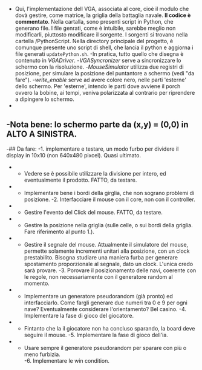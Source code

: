 - Qui, l'implementazione dell VGA, associata al core, cioè il modulo che dovà gestire, come matrice, la griglia della battaglia navale. **Il codice è commentato**.
Nella cartalla, sono presenti script in Python, che generano file. I file genrati, come è intuibile, sarebbe meglio non modificarli, piuttosto modificare il sorgente. I sorgenti si trovano nella cartella /PythonScript.
Nella directory principale del progetto, è comunque presente uno script di shell, che lancia il python e aggiorna i file generati ```updatePython.sh```.
-In pratica, tutto quello che disegna è contenuto in *VGADriver*.
-*VGASyncronizer* serve a sincronizzare lo schermo con la risoluzione.
-*MouseSimulator* utilizza due registri di posizione, per simulare la posizione del puntantore a schermo (vedi "da fare").
-*write_enable* serve ad avere colore nero, nelle parti 'esterne' dello schermo. Per 'esterne', intendo le parti dove avviene il porch ovvero la bobine, ai tempi, veniva polarizzata al contrario per riprendere a dipingere lo schermo.
-
-**Nota bene: lo schermo parte da (x,y) = (0,0) in ALTO A SINISTRA.**
-
-## Da fare:
-1. implementare e testare, un modo furbo per dividere il display in 10x10 (non 640x480 pixcel). Quasi ultimato.
-   - Vedere se è possibile utilizzare la divisione per intero, ed eventualmente il prodotto. FATTO, da testare.
-   - Implementare bene i bordi della girglia, che non sograno problemi di posizione.
-2. Interfacciare il mouse con il core, non con il controller.
-   - Gestire l'evento del Click del mouse. FATTO, da testare.
-   - Gestire la posizione nella griglia (sulle celle, o sui bordi della griglia. Fare riferimento al punto 1.).
-   - Gestire il segnale del mouse. Attualmente il simulatore del mouse, permette solamente incrementi unitari alla posizione, con un clock prestabilito. Bisogna studiare una maniera furba per generare spostamento proporzionale al segnale, dato un clock. L'unica credo sarà provare.
-3. Porovare il posizionamento delle navi, coerente con le regole, non necessariamente con il generatore random al momento.
-   - Implementare un generatore pseudorandom (già pronto) ed interfacciarlo. Come fargli generare due numeri tra 0 e 9 per ogni nave? Eventualmente considerare l'orientamento? Bel casino.
-4. Implementare la fase di gioco del giocatore.
-   - Fintanto che la il giocatore non ha concluso sparando, la board deve seguire il mouse.
-5. Implementare la fase di gioco dell'ia.
-   - Usare sempre il generatore pseudorandom per sparare con più o meno furbizia.  
-6. Implementare le win condition.
